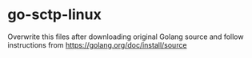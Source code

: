 # go-sctp-linux

Overwrite this files after downloading original Golang source and follow instructions from https://golang.org/doc/install/source
